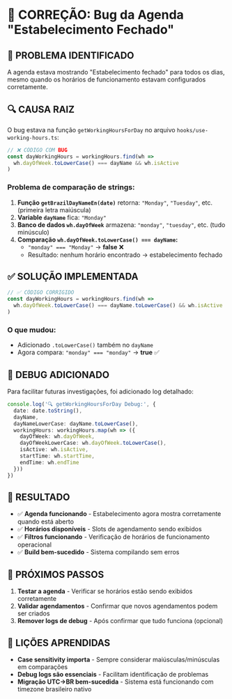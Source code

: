 # 🔧 CORREÇÃO: Bug da Agenda "Estabelecimento Fechado"

## 🐛 **PROBLEMA IDENTIFICADO**

A agenda estava mostrando "Estabelecimento fechado" para todos os dias, mesmo quando os horários de funcionamento estavam configurados corretamente.

## 🔍 **CAUSA RAIZ**

O bug estava na função `getWorkingHoursForDay` no arquivo `hooks/use-working-hours.ts`:

```typescript
// ❌ CÓDIGO COM BUG
const dayWorkingHours = workingHours.find(wh => 
  wh.dayOfWeek.toLowerCase() === dayName && wh.isActive
)
```

### **Problema de comparação de strings:**

1. **Função `getBrazilDayNameEn(date)`** retorna: `"Monday"`, `"Tuesday"`, etc. (primeira letra maiúscula)
2. **Variable `dayName`** fica: `"Monday"`  
3. **Banco de dados `wh.dayOfWeek`** armazena: `"monday"`, `"tuesday"`, etc. (tudo minúsculo)
4. **Comparação `wh.dayOfWeek.toLowerCase() === dayName`:**
   - `"monday" === "Monday"` → **false** ❌
   - Resultado: nenhum horário encontrado → estabelecimento fechado

## ✅ **SOLUÇÃO IMPLEMENTADA**

```typescript
// ✅ CÓDIGO CORRIGIDO
const dayWorkingHours = workingHours.find(wh => 
  wh.dayOfWeek.toLowerCase() === dayName.toLowerCase() && wh.isActive
)
```

### **O que mudou:**
- Adicionado `.toLowerCase()` também no `dayName`
- Agora compara: `"monday" === "monday"` → **true** ✅

## 🧪 **DEBUG ADICIONADO**

Para facilitar futuras investigações, foi adicionado log detalhado:

```typescript
console.log('🔍 getWorkingHoursForDay Debug:', {
  date: date.toString(),
  dayName,
  dayNameLowerCase: dayName.toLowerCase(),
  workingHours: workingHours.map(wh => ({
    dayOfWeek: wh.dayOfWeek,
    dayOfWeekLowerCase: wh.dayOfWeek.toLowerCase(),
    isActive: wh.isActive,
    startTime: wh.startTime,
    endTime: wh.endTime
  }))
})
```

## 🎯 **RESULTADO**

- ✅ **Agenda funcionando** - Estabelecimento agora mostra corretamente quando está aberto
- ✅ **Horários disponíveis** - Slots de agendamento sendo exibidos
- ✅ **Filtros funcionando** - Verificação de horários de funcionamento operacional
- ✅ **Build bem-sucedido** - Sistema compilando sem erros

## 🔄 **PRÓXIMOS PASSOS**

1. **Testar a agenda** - Verificar se horários estão sendo exibidos corretamente
2. **Validar agendamentos** - Confirmar que novos agendamentos podem ser criados
3. **Remover logs de debug** - Após confirmar que tudo funciona (opcional)

## 🧠 **LIÇÕES APRENDIDAS**

- **Case sensitivity importa** - Sempre considerar maiúsculas/minúsculas em comparações
- **Debug logs são essenciais** - Facilitam identificação de problemas
- **Migração UTC→BR bem-sucedida** - Sistema está funcionando com timezone brasileiro nativo
